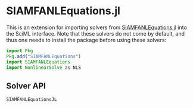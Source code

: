 # SIAMFANLEquations.jl

This is an extension for importing solvers from
[SIAMFANLEquations.jl](https://github.com/ctkelley/SIAMFANLEquations.jl) into the SciML
interface. Note that these solvers do not come by default, and thus one needs to install
the package before using these solvers:

```julia
import Pkg
Pkg.add("SIAMFANLEquations")
import SIAMFANLEquations
import NonlinearSolve as NLS
```

## Solver API

```@docs
SIAMFANLEquationsJL
```
